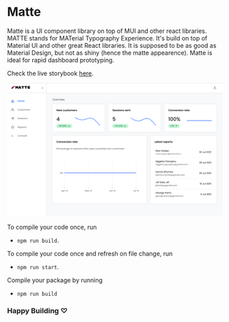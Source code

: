 # Matte

Matte is a UI component library on top of MUI and other react libraries.
MATTE stands for MATerial Typography Experience. It's build on top of Material UI and other great React libraries. It is supposed to be as good as Material Design, but not as shiny (hence the matte appearence). Matte is ideal for rapid dashboard prototyping.

Check the live storybook [here](https://squaredev-io.github.io/matte/?path=/docs/user-interface-intro--page).

![Matte dashboard](https://raw.githubusercontent.com/squaredev-io/matte/master/images/matte-dashboard.png)

To compile your code once, run

- `npm run build`.

To compile your code once and refresh on file change, run

- `npm run start`.

Compile your package by running

- `npm run build`


### Happy Building ♡

